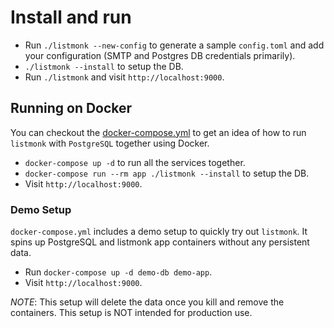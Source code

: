 # Install and run

- Run `./listmonk --new-config` to generate a sample `config.toml` and add your configuration (SMTP and Postgres DB credentials primarily).
- `./listmonk --install` to setup the DB.
- Run `./listmonk` and visit `http://localhost:9000`.

## Running on Docker

You can checkout the [docker-compose.yml](docker-compose.yml) to get an idea of how to run `listmonk` with `PostgreSQL` together using Docker.

- `docker-compose up -d` to run all the services together.
- `docker-compose run --rm app ./listmonk --install` to setup the DB.
- Visit `http://localhost:9000`.

### Demo Setup

`docker-compose.yml` includes a demo setup to quickly try out `listmonk`. It spins up PostgreSQL and listmonk app containers without any persistent data.

- Run `docker-compose up -d demo-db demo-app`.
- Visit `http://localhost:9000`.

_NOTE_: This setup will delete the data once you kill and remove the containers. This setup is NOT intended for production use.
